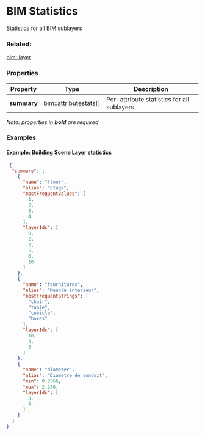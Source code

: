 # BIM Statistics

Statistics for all BIM sublayers

### Related:

[bim::layer](layer.md)
### Properties

| Property | Type | Description |
| --- | --- | --- |
| **summary** | [bim::attributestats](attributestats.md)[] | Per-attribute statistics for all sublayers  |

*Note: properties in **bold** are required*

### Examples 

#### Example: Building Scene Layer statistics 

```json
 {
  "summary": [
    {
      "name": "floor",
      "alias": "Etage",
      "mostFrequentValues": [
        1,
        2,
        5,
        4
      ],
      "layerIds": [
        0,
        2,
        3,
        5,
        6,
        10
      ]
    },
    {
      "name": "fournitures",
      "alias": "Meuble interieur",
      "mostFrequentStrings": [
        "chair",
        "table",
        "cubicle",
        "boxes"
      ],
      "layerIds": [
        10,
        4,
        5
      ]
    },
    {
      "name": "diameter",
      "alias": "Diametre de conduit",
      "min": 0.2566,
      "max": 2.256,
      "layerIds": [
        3,
        5
      ]
    }
  ]
} 
```

